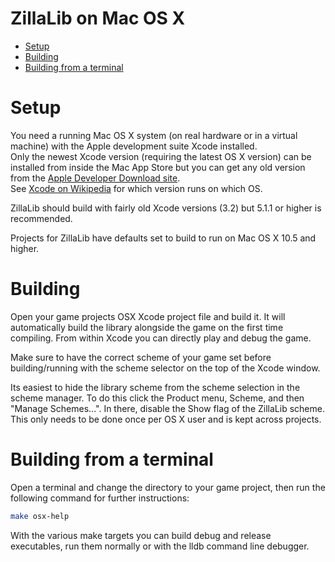 ZillaLib on Mac OS X
====================

  * [Setup](#setup)
  * [Building](#building)
  * [Building from a terminal](#building-from-a-terminal)

# Setup

You need a running Mac OS X system (on real hardware or in a virtual machine) with the Apple development suite Xcode installed.  
Only the newest Xcode version (requiring the latest OS X version) can be installed from inside the Mac App Store but you can get any old version from the [Apple Developer Download site](https://developer.apple.com/downloads/).  
See [Xcode on Wikipedia](https://en.wikipedia.org/wiki/Xcode#Version_comparison_table) for which version runs on which OS.  

ZillaLib should build with fairly old Xcode versions (3.2) but 5.1.1 or higher is recommended.

Projects for ZillaLib have defaults set to build to run on Mac OS X 10.5 and higher.

# Building

Open your game projects OSX Xcode project file and build it. It will automatically build the library alongside the game on the first time compiling. From within Xcode you can directly play and debug the game.

Make sure to have the correct scheme of your game set before building/running with the scheme selector on the top of the Xcode window.

Its easiest to hide the library scheme from the scheme selection in the scheme manager. To do this click the Product menu, Scheme, and then "Manage Schemes...". In there, disable the Show flag of the ZillaLib scheme. This only needs to be done once per OS X user and is kept across projects.

# Building from a terminal

Open a terminal and change the directory to your game project, then run the following command for further instructions:
```sh
make osx-help
```

With the various make targets you can build debug and release executables, run them normally or with the lldb command line debugger.
